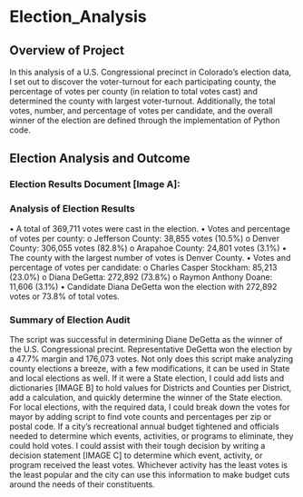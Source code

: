 # Election_Analysis

## Overview of Project
   In this analysis of a U.S. Congressional precinct in Colorado’s election data, I set out to discover the voter-turnout for each participating county, the percentage of votes per county (in relation to total votes cast) and determined the county with largest voter-turnout.  Additionally, the total votes, number, and percentage of votes per candidate, and the overall winner of the election are defined through the implementation of Python code.

 
## Election Analysis and Outcome

### Election Results Document [Image A]:


### Analysis of Election Results
•	A total of 369,711 votes were cast in the election.
•	Votes and percentage of votes per county:
o	Jefferson County: 38,855 votes (10.5%)
o	Denver County: 306,055 votes (82.8%)
o	Arapahoe County: 24,801 votes (3.1%)
•	The county with the largest number of votes is Denver County. 
•	Votes and percentage of votes per candidate:
o	Charles Casper Stockham: 85,213 (23.0%)
o	Diana DeGetta: 272,892 (73.8%)
o	Raymon Anthony Doane: 11,606 (3.1%)
•	Candidate Diana DeGetta won the election with 272,892 votes or 73.8% of total votes. 

### Summary of Election Audit

The script was successful in determining Diane DeGetta as the winner of the U.S. Congressional precint. Representative DeGetta won the election by a 47.7% margin and 176,073 votes. Not only does this script make analyzing county elections a breeze, with a few modifications, it can be used in State and local elections as well. If it were a State election, I could add lists and dictionaries [IMAGE B] to hold values for Districts and Counties per District, add a calculation, and quickly determine the winner of the State election. For local elections, with the required data, I could break down the votes for mayor by adding script to find vote counts and percentages per zip or postal code. 
If a city’s recreational annual budget tightened and officials needed to determine which events, activities, or programs to eliminate, they could hold votes. I could assist with their tough decision by writing a decision statement [IMAGE C] to determine which event, activity, or program received the least votes. Whichever activity has the least votes is the least popular and the city can use this information to make budget cuts around the needs of their constituents.
